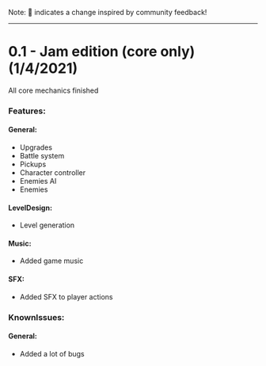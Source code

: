 Note: 📢 indicates a change inspired by community feedback!


---------- 
# 0.1 - Jam edition (core only) (1/4/2021)
All core mechanics finished
### Features: 
#### General: 
 * Upgrades
 * Battle system
 * Pickups
 * Character controller
 * Enemies AI
 * Enemies
#### LevelDesign: 
 * Level generation
#### Music: 
 * Added game music
#### SFX: 
 * Added SFX to player actions

### KnownIssues: 
#### General: 
 * Added a lot of bugs
